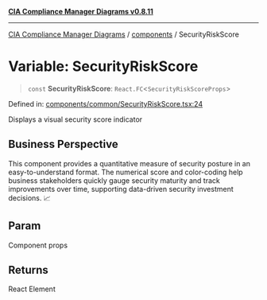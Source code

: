 [**CIA Compliance Manager Diagrams v0.8.11**](../../README.md)

***

[CIA Compliance Manager Diagrams](../../modules.md) / [components](../README.md) / SecurityRiskScore

# Variable: SecurityRiskScore

> `const` **SecurityRiskScore**: `React.FC`\<`SecurityRiskScoreProps`\>

Defined in: [components/common/SecurityRiskScore.tsx:24](https://github.com/Hack23/cia-compliance-manager/blob/d6eede30e4f01622fe18187e98b207e9a06a781f/src/components/common/SecurityRiskScore.tsx#L24)

Displays a visual security score indicator

## Business Perspective

This component provides a quantitative measure of security posture in an
easy-to-understand format. The numerical score and color-coding help
business stakeholders quickly gauge security maturity and track improvements
over time, supporting data-driven security investment decisions. 📈

## Param

Component props

## Returns

React Element
